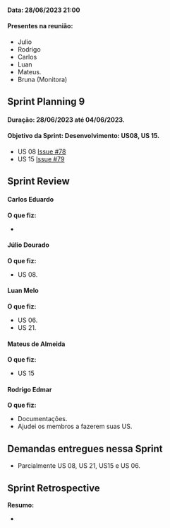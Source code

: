 #### Data: 28/06/2023 21:00
#### Presentes na reunião:

- Julio
- Rodrigo
- Carlos
- Luan
- Mateus.
- Bruna (Monitora)

## Sprint Planning 9

#### Duração: 28/06/2023 até 04/06/2023.
#### Objetivo da Sprint: Desenvolvimento: US08, US 15.

- US 08 [Issue #78](https://github.com/mdsreq-fga-unb/2023.1-Remediario/issues/78)
- US 15 [Issue #79](https://github.com/mdsreq-fga-unb/2023.1-Remediario/issues/79)

## Sprint Review
#### Carlos Eduardo
**O que fiz:**

- 

#### Júlio Dourado
**O que fiz:**

- US 08.

#### Luan Melo
**O que fiz:**

- US 06.
- US 21.

#### Mateus de Almeida
**O que fiz:**
- US 15

#### Rodrigo Edmar
**O que fiz:**

- Documentações.
- Ajudei os membros a fazerem suas US.


## Demandas entregues nessa Sprint

- Parcialmente US 08, US 21, US15 e US 06.

## Sprint Retrospective 
**Resumo:**

- 